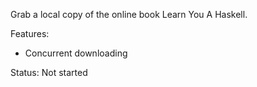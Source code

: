 Grab a local copy of the online book Learn You A Haskell.

Features:

- Concurrent downloading

Status: Not started 